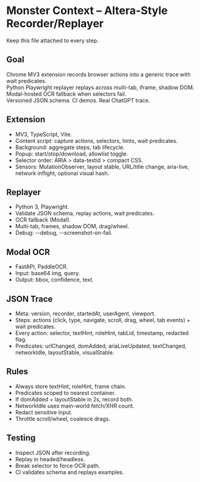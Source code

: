# Monster Context – Altera-Style Recorder/Replayer

Keep this file attached to every step.

## Goal
Chrome MV3 extension records browser actions into a generic trace with wait predicates.  
Python Playwright replayer replays across multi-tab, iframe, shadow DOM.  
Modal-hosted OCR fallback when selectors fail.  
Versioned JSON schema. CI demos. Real ChatGPT trace.

## Extension
- MV3, TypeScript, Vite.
- Content script: capture actions, selectors, hints, wait predicates.
- Background: aggregate steps, tab lifecycle.
- Popup: start/stop/download, allowlist toggle.
- Selector order: ARIA > data-testid > compact CSS.
- Sensors: MutationObserver, layout stable, URL/title change, aria-live, network inflight, optional visual hash.

## Replayer
- Python 3, Playwright.
- Validate JSON schema, replay actions, wait predicates.
- OCR fallback (Modal).
- Multi-tab, frames, shadow DOM, drag/wheel.
- Debug: --debug, --screenshot-on-fail.

## Modal OCR
- FastAPI, PaddleOCR.
- Input: base64 img, query.
- Output: bbox, confidence, text.

## JSON Trace
- Meta: version, recorder, startedAt, userAgent, viewport.
- Steps: actions (click, type, navigate, scroll, drag, wheel, tab events) + wait predicates.
- Every action: selector, textHint, roleHint, tabLid, timestamp, redacted flag.
- Predicates: urlChanged, domAdded, ariaLiveUpdated, textChanged, networkIdle, layoutStable, visualStable.

## Rules
- Always store textHint, roleHint, frame chain.
- Predicates scoped to nearest container.
- If domAdded + layoutStable in 2s, record both.
- NetworkIdle uses main-world fetch/XHR count.
- Redact sensitive input.
- Throttle scroll/wheel, coalesce drags.

## Testing
- Inspect JSON after recording.
- Replay in headed/headless.
- Break selector to force OCR path.
- CI validates schema and replays examples.